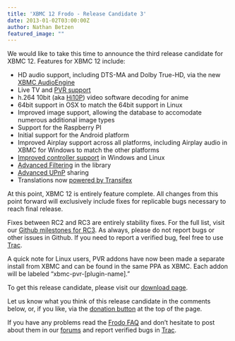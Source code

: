 ```yaml
---
title: 'XBMC 12 Frodo - Release Candidate 3'
date: 2013-01-02T03:00:00Z
author: Nathan Betzen
featured_image: ""
---
```

We would like to take this time to announce the third release candidate for XBMC 12. Features for XBMC 12 include:

 
 * HD audio support, including DTS-MA and Dolby True-HD, via the new [XBMC AudioEngine](https://kodi.wiki/view/AudioEngine "XBMC AudioEngine")
 * Live TV and [PVR support](https://kodi.wiki/view/PVR "XBMC PVR Setup Guide")
 * h.264 10bit (aka [Hi10P](https://forum.kodi.tv/showthread.php?tid=106051 "10bit video decoding")) video software decoding for anime
 * 64bit support in OSX to match the 64bit support in Linux
 * Improved image support, allowing the database to accomodate numerous additional image types
 * Support for the Raspberry PI
 * Initial support for the Android platform
 * Improved Airplay support across all platforms, including Airplay audio in XBMC for Windows to match the other platforms
 * [Improved controller support](https://kodi.wiki/view/Xbox_360_Wireless_Controller_for_Windows "Xbox 360 controller support for XBMC wiki") in Windows and Linux
 * [Advanced Filtering](https://kodi.wiki/view/Advanced_Library_Filtering "Advanced Filtering") in the library
 * [Advanced UPnP](https://kodi.wiki/view/HOW-TO:Share_libraries_using_UPnP "How to share libraries using UPnP") sharing
 * Translations now [powered by Transifex](https://kodi.wiki/blittan/2012/10/30/dear-addon-and-skin-developers/ "Transifex Announcement")
 
 At this point, XBMC 12 is entirely feature complete. All changes from this point forward will exclusively include fixes for replicable bugs necessary to reach final release.

 Fixes between RC2 and RC3 are entirely stability fixes. For the full list, visit our [Github milestones for RC3](https://github.com/xbmc/xbmc/issues?milestone=14&state=closed "XBMC 12 RC3 Milestones"). As always, please do not report bugs or other issues in Github. If you need to report a verified bug, feel free to use [Trac](http://trac.xbmc.org/ "XBMC Issue Tracking System").

 A quick note for Linux users, PVR addons have now been made a separate install from XBMC and can be found in the same PPA as XBMC. Each addon will be labeled “xbmc-pvr-[plugin-name].”

 To get this release candidate, please visit our [download page](https://kodi.wiki/download/ "XBMC Download Page").

 Let us know what you think of this release candidate in the comments below, or, if you like, via the [donation button](https://kodi.wiki/contribute/donate/ "XBMC Donations") at the top of the page.

 If you have any problems read the [Frodo FAQ](https://kodi.wiki/view/XBMC_v12_%28Frodo%29_FAQ) and don’t hesitate to post about them in our [forums](https://forum.kodi.tv/ "XBMC Forums") and report verified bugs in [Trac](http://trac.xbmc.org/ "XBMC Issue Tracking System").

 